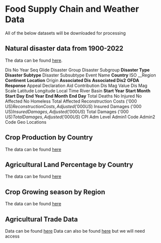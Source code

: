 # Food Supply Chain and Weather Data

All of the below datasets will be downloaded for processing

## Natural disaster data from 1900-2022

The data can be found [here](https://public.emdat.be/).

Dis No
Year
Seq
Glide
Disaster Group
Disaster Subgroup
__Disaster Type__
__Disaster Subtype__
Disaster Subsubtype
Event Name
__Country__
ISO
__Region
__Continent__
__Location__
Origin
__Associated Dis__
__Associated Dis2__
__OFDA Response__
Appeal
Declaration
Aid Contribution
Dis Mag Value
Dis Mag Scale
Latitude
Longitude
Local Time
River Basin
__Start Year__
__Start Month__
__Start Day__
__End Year__
__End Month__
__End Day__
Total Deaths
No Injured
No Affected
No Homeless
Total Affected
Reconstruction Costs ('000 US$)
Reconstruction Costs, Adjusted ('000 US$)
Insured Damages ('000 US$)
Insured Damages, Adjusted ('000 US$)
Total Damages ('000 US$)
Total Damages, Adjusted ('000 US$)
CPI
Adm Level
Admin1 Code
Admin2 Code
Geo Locations

## Crop Production by Country

The data can be found [here](https://ourworldindata.org/agricultural-production)

## Agricultural Land Percentage by Country

The data can be found [here](https://ourworldindata.org/grapher/share-of-land-area-used-for-agriculture?tab=chart)

## Crop Growing season by Region

The data can be found [here](https://sage.nelson.wisc.edu/data-and-models/datasets/crop-calendar-dataset/)

## Agricultural Trade Data

Data can be found [here](https://www.ers.usda.gov/topics/international-markets-u-s-trade/u-s-agricultural-trade/data/)
Data can also be found [here](https://knoema.com/cduhihd/world-exports-and-imports-of-agricultural-products) but we will need access